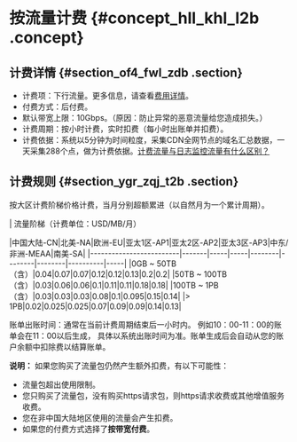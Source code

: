 # 按流量计费 {#concept_hll_khl_l2b .concept}

## 计费详情 {#section_of4_fwl_zdb .section}

-   计费项：下行流量。更多信息，请查看[费用详情](https://www.alibabacloud.com/zh/product/cdn)。
-   付费方式：后付费。
-   默认带宽上限：10Gbps。（原因：防止异常的恶意流量给您造成损失。）
-   计费周期：按小时计费，实时扣费（每小时出账单并扣费）。
-   计费依据：系统以5分钟为时间粒度，采集CDN全网节点的域名汇总数据，一天采集288个点，做为计费依据。[计费流量与日志监控流量有什么区别？](https://www.alibabacloud.com/help/zh/faq-detail/40164.htm)

## 计费规则 {#section_ygr_zqj_t2b .section}

按大区计费阶梯价格计费，当月分别超额累进（以自然月为一个累计周期）。

| 流量阶梯（计费单位：USD/MB/月）

 |中国大陆-CN|北美-NA|欧洲-EU|亚太1区-AP1|亚太2区-AP2|亚太3区-AP3|中东/非洲-MEAA|南美-SA|
|-------------------------|-------|-----|-----|--------|--------|--------|----------|-----|
|0GB ~ 50TB（含）|0.04|0.07|0.07|0.12|0.12|0.13|0.2|0.2|
|50TB ~ 100TB（含）|0.03|0.06|0.06|0.1|0.11|0.11|0.18|0.18|
|100TB ~ 1PB（含）|0.03|0.03|0.03|0.08|0.1|0.095|0.15|0.14|
|\> 1PB|0.02|0.025|0.025|0.07|0.09|0.09|0.14|0.13|

账单出账时间：通常在当前计费周期结束后一小时内。 例如10：00-11：00的账单会在11：00以后生成， 具体以系统出账时间为准。账单生成后会自动从您的账户余额中扣除费以结算账单。

**说明：** 如果您购买了流量包仍然产生额外扣费，有以下可能性：

-   流量包超出使用限制。
-   您只购买了流量包，没有购买https请求包，则https请求收费或其他增值服务收费。
-   您在非中国大陆地区使用的流量会产生扣费。
-   如果您的付费方式选择了**按带宽付费**。
